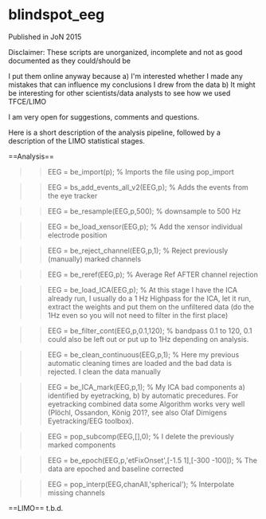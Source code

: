 # blindspot_eeg
Published in JoN 2015

Disclaimer: These scripts are unorganized, incomplete and not as good documented as they could/should be

I put them online anyway because 
  a) I'm interested whether I made any mistakes that can influence my conclusions I drew from the data
  b) It might be interesting for other scientists/data analysts to see how we used TFCE/LIMO
  
I am very open for suggestions, comments and questions.


Here is a short description of the analysis pipeline, followed by a description of the LIMO statistical stages.


==Analysis==
>> EEG = be_import(p); % Imports the file using pop_import

>> EEG = bs_add_events_all_v2(EEG,p); % Adds the events from the eye tracker

>> EEG = be_resample(EEG,p,500); % downsample to 500 Hz

>> EEG = be_load_xensor(EEG,p); % Add the xensor individual electrode position

>> EEG = be_reject_channel(EEG,p,1); % Reject previously (manually) marked channels

>> EEG = be_reref(EEG,p); % Average Ref AFTER channel rejection

>> EEG = be_load_ICA(EEG,p); % At this stage I have the ICA already run,
I usually do a 1 Hz Highpass for the ICA, let it run, extract the
weights and put them on the unfiltered data (do the 1Hz even so you will
not need to filter in the first place)

>> EEG = be_filter_cont(EEG,p,0.1,120); % bandpass 0.1 to 120, 0.1 could
also be left out or put up to 1Hz depending on analysis.

>> EEG = be_clean_continuous(EEG,p,1); % Here my previous automatic
cleaning times are loaded and the bad data is rejected. I clean the data
manually

>> EEG = be_ICA_mark(EEG,p,1); % My ICA bad components a) identified by
eyetracking, b) by automatic precedures. For eyetracking combined data some Algorithm works very well (Plöchl, Ossandon, König 201?, see also Olaf Dimigens Eyetracking/EEG toolbox).

>> EEG = pop_subcomp(EEG,[],0); % I delete the previously marked components

>> EEG = be_epoch(EEG,p,'etFixOnset',[-1.5 1],[-300 -100]); % The data
are epoched and baseline corrected

>> EEG = pop_interp(EEG,chanAll,'spherical'); % Interpolate missing channels


==LIMO==
t.b.d.
